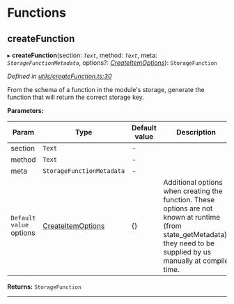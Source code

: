 

# Functions

<a id="createfunction"></a>

##  createFunction

▸ **createFunction**(section: *`Text`*, method: *`Text`*, meta: *`StorageFunctionMetadata`*, options?: *[CreateItemOptions](../interfaces/_utils_createfunction_.createitemoptions.md)*): `StorageFunction`

*Defined in [utils/createFunction.ts:30](https://github.com/polkadot-js/api/blob/2b5169c/packages/type-storage/src/utils/createFunction.ts#L30)*

From the schema of a function in the module's storage, generate the function that will return the correct storage key.

**Parameters:**

| Param | Type | Default value | Description |
| ------ | ------ | ------ | ------ |
| section | `Text` | - |
| method | `Text` | - |
| meta | `StorageFunctionMetadata` | - |
| `Default value` options | [CreateItemOptions](../interfaces/_utils_createfunction_.createitemoptions.md) |  {} |  Additional options when creating the function. These options are not known at runtime (from state_getMetadata), they need to be supplied by us manually at compile time. |

**Returns:** `StorageFunction`

___

